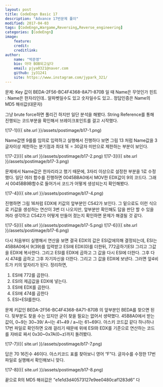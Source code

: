 ```yaml
---
layout: post
title: CodeEngn Basic 17
description: "Advance 17번문제 풀이"
modified: 2017-04-03
tags: [CodeEngn,Wargame,Reversing,Reverse_engineering]
categories: [CodeEngn]
image:
    feature:
    credit:
    creditlink:
author:
    name: "박준영"
    bio: 아아 BOB되고싶다
    email: pjya0321@naver.com
    github: jy31241
    site: https://www.instagram.com/jypark_321/
---
```

문제: Key 값이 BEDA-2F56-BC4F4368-8A71-870B 일 때 Name은 무엇인가
힌트 : Name은 한자리인데.. 알파벳일수도 있고 숫자일수도 있고.. 정답인증은 Name의 MD5 해쉬값(대문자)  

그냥 brute force하면 풀리긴 하지만 일단 분석을 해봤다.
String Reference를 통해 진행되는 코드부분을 확인해서 브레이크포인트를 걸고 시작했다.

![17-1]({{ site.url }}/assets/postimage/b17-1.png)

Name값엔 9를를 임의로 입력하고 실행해서 진행하다 보면 그림 13 처럼 Name값을 3글자이상 제한하는 분기점과 최대 1E = 30글자 미만으로 제한하는 부분이 보인다.

![17-2]({{ site.url }}/assets/postimage/b17-2.png)
![17-3]({{ site.url }}/assets/postimage/b17-3.png)

문제에서 Name값은 한자리라고 했기 때문에, 3자리 이상으로 설정한 부분을 1로 수정했다.
일단 여러 함수를 진행하면 0045BBA0에서 MOV한 EDX값이 9의 코드다. 그래서 0045BB9B함수로 들어가서 코드가 어떻게 생성되는지 확인해봤다.

![17-4]({{ site.url }}/assets/postimage/b17-4.png)

진행하면 그림 16처럼 EDX에 키값의 앞부분인 C542가 보인다. 그 밑으로도 이런 식으로 키값을 생성하는 연산이 3번 더 나오지만, 앞부분만 확인해도 답을 판단 할 수 있을 꺼라 생각하고 C542가 어떻게 만들어 졌는지 확인하면 문제가 해결될 것 같다.

![17-5]({{ site.url }}/assets/postimage/b17-5.png)
![17-6]({{ site.url }}/assets/postimage/b17-6.png)

다시 처음부터 실행해서 연산을 보면 결국 EDX의 값은 ESI값에의해 결정되는데, ESI는 45B8A0에서 9(39)를 입력받고 ESI에 EDX(0)를 더한뒤, 772곱하기ESI 그리고 그값을 EDX에 복사한다. 그리고 ESI를 EDX에 곱하고 그 값을 다시 ESI에 더한다. 그후 다시 474를 곱하고 그후 자기자신을 더한다. 그리고 그 값을 EDX에 보낸다. 그러면 앞4비트가 키의 앞자리가 된다.
정리하면,

1.	ESI에 772를 곱한다.
2.	ESI의 제곱값을 EDX에 넣는다.
3.	ESI에 EDX를 곱한다.
4.	ESI에 474를 곱한다
5.	ESI+ESI를한다.

문제 키값인 BEDA-2F56-BC4F4368-8A71-870B 의 앞부분인 BEDA를 찾으면 된다.
뒷부분도 찾을 수는 있지만 굳이 찾을 필요는 없어서 생략했다.
45B8A0에서 받는 값이, 0~9는 30~39/ A~I는 41~49 / a~I는 61~69다. 아스키 코드값 같다
하나하나 17번 파일로 확인하면 오래 걸리기 때문에 위에 ESI와 EDX를 기준으로 연산하는 코드를 자바로 짜서 0x30~0x7A(0~z)까지 돌려봤다.

![17-7]({{ site.url }}/assets/postimage/b17-7.png)

답은 70 16진수 46이다. 아스키코드 표를 찾아보니 영어 “F”다. 글자수를 수정한 17번 파일로 실행해서 확인해보니 맞다.

![17-8]({{ site.url }}/assets/postimage/b17-8.png)

끝으로 R의 MD5 해쉬값은 ”e1e1d3d40573127e9ee0480caf1283d6” 다
